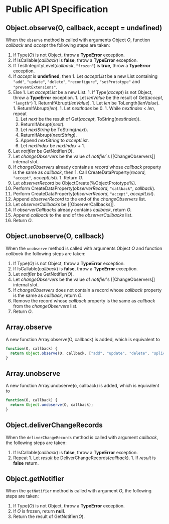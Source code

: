# Public API Specification

## Object.observe(O, callback, accept = undefined)

When the `observe` method is called with arguments Object _O_, function _callback_ and _accept_ the following steps are taken:

  1. If Type(_O_) is not Object, throw a **TypeError** exception.
  1. If IsCallable(_callback_) is **false**, throw a **TypeError** exception.
  1. If TestIntegrityLevel(_callback_, `"frozen"`) is **true**, throw a **TypeError** exception.
  1. If _accept_ is **undefined**, then
    1. Let _acceptList_ be a new List containing `"add"`, `"update"`, `"delete"`, `"reconfigure"`, `"setPrototype"` and `"preventExtensions"`.
  1. Else
    1. Let _acceptList_ be a new List.
    1. If Type(_accept_) is not Object, throw a **TypeError** exception.
    1. Let _lenValue_ be the result of Get(_accept_, `"length"`)
    1. ReturnIfAbrupt(_lenValue_).
    1. Let _len_ be ToLength(_lenValue_).
    1. ReturnIfAbrupt(_len_).
    1. Let _nextIndex_ be 0.
    1. While _nextIndex_ < _len_, repeat
      1. Let _next_ be the result of Get(_accept_, ToString(_nextIndex_)).
      1. ReturnIfAbrupt(_next_).
      1. Let _nextString_ be ToString(_next_).
      1. ReturnIfAbrupt(_nextString_).
      1. Append _nextString_ to _acceptList_.
      1. Let _nextIndex_ be _nextIndex_ + 1.
  1. Let _notifier_ be GetNotifier(_O_).
  1. Let _changeObservers_ be the value of _notifier_`s [[ChangeObservers]] internal slot.
  1. If _changeObservers_ already contains a _record_ whose _callback_ property is the same as _callback_, then
    1. Call CreateDataProperty(_record_, `"accept"`, _acceptList_).
    1. Return _O_.
  1. Let _observerRecord_ be ObjectCreate(%ObjectPrototype%).
  1. Perform CreateDataProperty(_observerRecord_, `"callback"`, _callback_).
  1. Perform CreateDataProperty(_observerRecord_, `"accept"`, _acceptList_).
  1. Append _observerRecord_ to the end of the _changeObservers_ list.
  1. Let _observerCallbacks_ be [[ObserverCallbacks]].
  1. If _observerCallbacks_ already contains _callback_, return _O_.
  1. Append _callback_ to the end of the _observerCallbacks_ list.
  1. Return _O_.



## Object.unobserve(O, callback)

When the `unobserve` method is called with arguments Object _O_ and function _callback_ the following steps are taken:

  1. If Type(_O_) is not Object, throw a **TypeError** exception.
  1. If IsCallable(_callback_) is **false**, throw a **TypeError** exception.
  1. Let _notifier_ be GetNotifier(_O_).
  1. Let _changeObservers_ be the value of _notifier_'s [[ChangeObservers]] internal slot.
  1. If _changeObservers_ does not contain a record whose _callback_ property is the same as _callback_, return _O_.
  1. Remove the record whose _callback_ property is the same as _callback_ from the _changeObservers_ list.
  1. Return _O_.




## Array.observe

A new function Array.observe(O, callback) is added, which is equivalent to

```js
function(O, callback) {
  return Object.observe(O, callback, ["add", "update", "delete", "splice"]);
}
```



## Array.unobserve

A new function Array.unobserve(o, callback) is added, which is equivalent to

```js
function(O, callback) {
  return Object.unobserve(O, callback);
}
```


## Object.deliverChangeRecords

When the `deliverChangeRecords` method is called with argument _callback_, the following steps are taken:

  1. If IsCallable(_callback_) is **false**, throw a **TypeError** exception.
  1. Repeat
    1. Let _result_ be DeliverChangeRecords(_callback_).
    1. If _result_ is **false** return.


## Object.getNotifier

When the `getNotifier` method is called with argument _O_, the following steps are taken:

  1. If Type(_O_) is not Object, throw a **TypeError** exception.
  1. If _O_ is frozen, return **null**.
  1. Return the result of GetNotifier(_O_).

